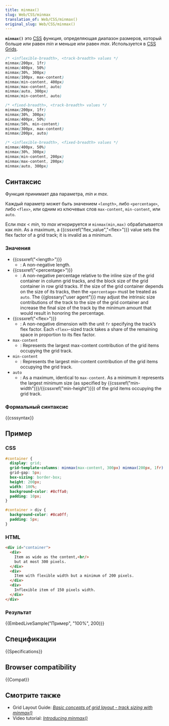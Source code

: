 ```yaml
---
title: minmax()
slug: Web/CSS/minmax
translation_of: Web/CSS/minmax()
original_slug: Web/CSS/minmax()
---
```


**`minmax()`** это [CSS](/ru/docs/Web/CSS) функция, определяющая диапазон размеров, который больше или равен _min_ и меньше или равен _max_. Используется в [CSS Grids](/ru/docs/Web/CSS/CSS_Grid_Layout/CSS_Grid,_Logical_Values_and_Writing_Modes).

```css
/* <inflexible-breadth>, <track-breadth> values */
minmax(200px, 1fr)
minmax(400px, 50%)
minmax(30%, 300px)
minmax(100px, max-content)
minmax(min-content, 400px)
minmax(max-content, auto)
minmax(auto, 300px)
minmax(min-content, auto)

/* <fixed-breadth>, <track-breadth> values */
minmax(200px, 1fr)
minmax(30%, 300px)
minmax(400px, 50%)
minmax(50%, min-content)
minmax(300px, max-content)
minmax(200px, auto)

/* <inflexible-breadth>, <fixed-breadth> values */
minmax(400px, 50%)
minmax(30%, 300px)
minmax(min-content, 200px)
minmax(max-content, 200px)
minmax(auto, 300px)
```

## Синтаксис

Функция принимает два параметра, _min_ и _max_.

Каждый параметр может быть значением `<length>`, либо `<percentage>`, либо `<flex>`, или одним из ключевых слов `max-content`, `min-content`, или `auto`.

Если _max_ < _min_, то _max_ игнорируется и `minmax(min,max)` обрабатывается как _min_. As a maximum, a {{cssxref("flex_value","&lt;flex&gt;")}} value sets the flex factor of a grid track; it is invalid as a minimum.

### Значения

- {{cssxref("&lt;length&gt;")}}
  - : A non-negative length.
- {{cssxref("&lt;percentage&gt;")}}
  - : A non-negative percentage relative to the inline size of the grid container in column grid tracks, and the block size of the grid container in row grid tracks. If the size of the grid container depends on the size of its tracks, then the `<percentage>` must be treated as `auto`. The {{glossary("user agent")}} may adjust the intrinsic size contributions of the track to the size of the grid container and increase the final size of the track by the minimum amount that would result in honoring the percentage.
- {{cssxref("&lt;flex&gt;")}}
  - : A non-negative dimension with the unit `fr` specifying the track’s flex factor. Each `<flex>`-sized track takes a share of the remaining space in proportion to its flex factor.
- `max-content`
  - : Represents the largest max-content contribution of the grid items occupying the grid track.
- `min-content`
  - : Represents the largest min-content contribution of the grid items occupying the grid track.
- `auto`
  - : As a maximum, identical to `max-content`. As a minimum it represents the largest minimum size (as specified by {{cssxref("min-width")}}/{{cssxref("min-height")}}) of the grid items occupying the grid track.

### Формальный синтаксис

{{csssyntax}}

## Пример

### CSS

```css
#container {
  display: grid;
  grid-template-columns: minmax(max-content, 300px) minmax(200px, 1fr) 150px;
  grid-gap: 5px;
  box-sizing: border-box;
  height: 200px;
  width: 100%;
  background-color: #8cffa0;
  padding: 10px;
}

#container > div {
  background-color: #8ca0ff;
  padding: 5px;
}
```

### HTML

```html
<div id="container">
  <div>
    Item as wide as the content,<br/>
    but at most 300 pixels.
  </div>
  <div>
    Item with flexible width but a minimum of 200 pixels.
  </div>
  <div>
    Inflexible item of 150 pixels width.
  </div>
</div>
```

### Результат

{{EmbedLiveSample("Пример", "100%", 200)}}

## Спецификации

{{Specifications}}

## Browser compatibility

{{Compat}}

## Смотрите также

- Grid Layout Guide: _[Basic concepts of grid layout - track sizing with minmax()](</ru/docs/Web/CSS/CSS_Grid_Layout/Basic_Concepts_of_Grid_Layout#Track_sizing_and_minmax()>)_
- Video tutorial: _[Introducing minmax()](http://gridbyexample.com/video/series-minmax/)_
